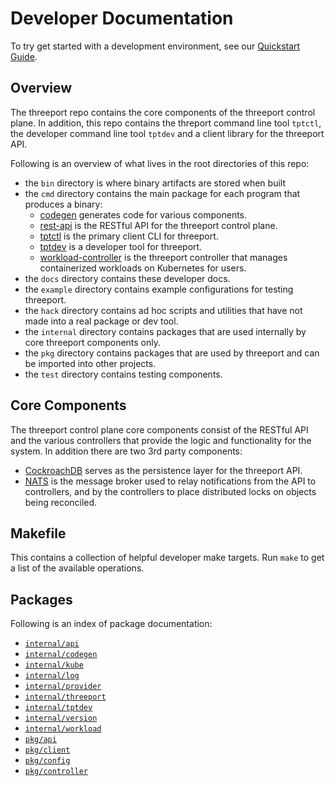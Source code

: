 # Developer Documentation

To try get started with a development environment, see our [Quickstart
Guide](quickstart.md).

## Overview

The threeport repo contains the core components of the threeport control plane.
In addition, this repo contains the threport command line tool `tptctl`, the
developer command line tool `tptdev` and a client library for the threeport API.

Following is an overview of what lives in the root directories of this repo:
* the `bin` directory is where binary artifacts are stored when built
* the `cmd` directory contains the main package for each program that produces a
  binary:
  * [codegen](cmd/codegen/README.md) generates code for various components.
  * [rest-api](cmd/rest-api/README.md) is the RESTful API for the threeport
    control plane.
  * [tptctl](cmd/tptctl/README.md) is the primary client CLI for threeport.
  * [tptdev](cmd/tptdev/README.md) is a developer tool for threeport.
  * [workload-controller](cmd/workload-controller/README.md) is the threeport
    controller that manages containerized workloads on Kubernetes for users.
* the `docs` directory contains these developer docs.
* the `example` directory contains example configurations for testing threeport.
* the `hack` directory contains ad hoc scripts and utilities that have not made
  into a real package or dev tool.
* the `internal` directory contains packages that are used internally by core
  threeport components only.
* the `pkg` directory contains packages that are used by threeport and can be
  imported into other projects.
* the `test` directory contains testing components.

## Core Components

The threeport control plane core components consist of the RESTful API and the
various controllers that provide the logic and functionality for the system.  In
addition there are two 3rd party components:
* [CockroachDB](https://github.com/cockroachdb/cockroach) serves as the
  persistence layer for the threeport API.
* [NATS](https://github.com/nats-io/nats-server) is the message broker used to
  relay notifications from the API to controllers, and by the controllers to
  place distributed locks on objects being reconciled.

## Makefile

This contains a collection of helpful developer make targets.  Run `make` to get
a list of the available operations.

## Packages

Following is an index of package documentation:
* [`internal/api`](../internal/api/README.md)
* [`internal/codegen`](../internal/api/README.md)
* [`internal/kube`](../internal/kube/README.md)
* [`internal/log`](../internal/log/README.md)
* [`internal/provider`](../internal/provider/README.md)
* [`internal/threeport`](../internal/threeport/README.md)
* [`internal/tptdev`](../internal/tptdev/README.md)
* [`internal/version`](../internal/version/README.md)
* [`internal/workload`](../internal/workload.README.md)
* [`pkg/api`](../pkg/api/README.md)
* [`pkg/client`](../pkg/client/README.md)
* [`pkg/config`](../pkg/config/README.md)
* [`pkg/controller`](../pkg/controller/README.md)

